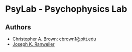 # PsyLab - Psychophysics Lab

## Authors

- [Christopher A. Brown](https://github.com/cbrown1): <cbrown1@pitt.edu>
- [Joseph K. Ranweiler](https://github.com/ranweiler)

